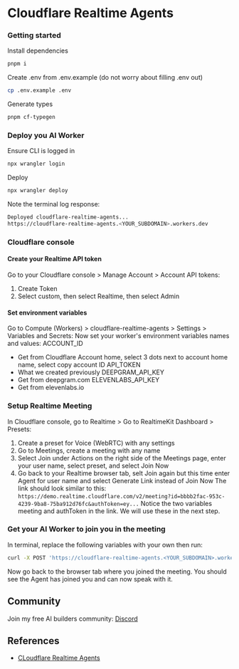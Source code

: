 # Cloudflare Realtime Agents

### Getting started
Install dependencies
```bash
pnpm i
```

Create .env from .env.example (do not worry about filling .env out)
```bash
cp .env.example .env
```

Generate types
```bash
pnpm cf-typegen
```

### Deploy you AI Worker
Ensure CLI is logged in
```bash
npx wrangler login
```

Deploy
```bash
npx wrangler deploy
```

Note the terminal log response:
```bash
Deployed cloudflare-realtime-agents...
https://cloudflare-realtime-agents.<YOUR_SUBDOMAIN>.workers.dev
```

### Cloudflare console

#### Create your Realtime API token
Go to your Cloudflare console > Manage Account > Account API tokens:
1. Create Token
2. Select custom, then select Realtime, then select Admin

#### Set environment variables
Go to Compute (Workers) > cloudflare-realtime-agents > Settings > Variables and Secrets:
Now set your worker's environment variables names and values:
ACCOUNT_ID
  - Get from Cloudflare Account home, select 3 dots next to account home name, select copy account ID
API_TOKEN
  - What we created previously
DEEPGRAM_API_KEY
  - Get from deepgram.com
ELEVENLABS_API_KEY
  - Get from elevenlabs.io

### Setup Realtime Meeting
In Cloudflare console, go to Realtime > Go to RealtimeKit Dashboard > Presets:
1. Create a preset for Voice (WebRTC) with any settings
2. Go to Meetings, create a meeting with any name
3. Select Join under Actions on the right side of the Meetings page, enter your user name, select preset, and select Join Now
4. Go back to your Realtime browser tab, selt Join again but this time enter Agent for user name and select Generate Link instead of Join Now
The link should look similar to this:
```https://demo.realtime.cloudflare.com/v2/meeting?id=bbbb2fac-953c-4239-9ba8-75ba912d76fc&authToken=ey...```
Notice the two variables meeting and authToken in the link. We will use these in the next step.

### Get your AI Worker to join you in the meeting

In terminal, replace the following variables with your own then run:
```bash
curl -X POST 'https://cloudflare-realtime-agents.<YOUR_SUBDOMAIN>.workers.dev/init?meetingId=<REALTIME_KIT_MEETING_ID>' -H "Authorization: Bearer <REALTIME_KIT_AUTH_TOKEN>"
```

Now go back to the browser tab where you joined the meeting. You should see the Agent has joined you and can now speak with it.


## Community
Join my free AI builders community: [Discord](https://discord.gg/v6nj7dShND)



## References

- [CLoudflare Realtime Agents](https://developers.cloudflare.com/realtime/agents/getting-started)
